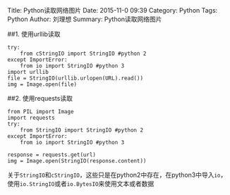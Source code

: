 Title: Python读取网络图片
Date: 2015-11-0 09:39
Category: Python
Tags: Python
Author: 刘理想
Summary: Python读取网络图片

##1. 使用urllib读取

```
try:
    from cStringIO import StringIO #python 2
except ImportError:
    from io import StringIO #python 3
import urllib
file = StringIO(urllib.urlopen(URL).read())
img = Image.open(file)
```

##2. 使用requests读取

```
from PIL import Image
import requests
try:
    from StringIO import StringIO #python 2
except ImportError:
    from io import StringIO #python 3

response = requests.get(url)
img = Image.open(StringIO(response.content))
```

关于`StringIO`和`cStringIO`，这些只是在python2中存在，在python3中导入`io`，使用`io.StringIO`或者`io.BytesIO`来使用文本或者数据